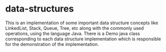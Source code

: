 # data-structures

This is an implementation of some important data structure concepts like LinkedList, Stack, Queue, Tree, etc along with the commonly used 
operations, using the language Java. There is a Demo java class corresponding to each data structure implementation which is responsible
for the demonstration of the implementation.
